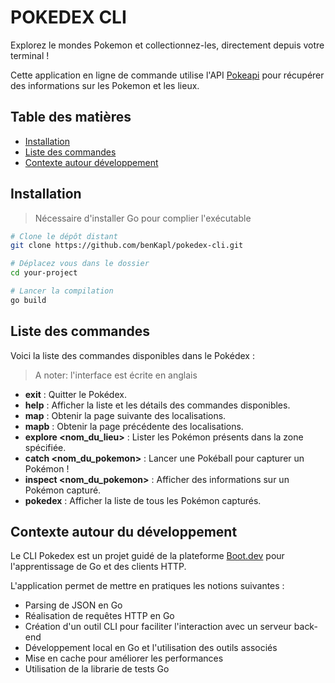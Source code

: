 # POKEDEX CLI

Explorez le mondes Pokemon et collectionnez-les, directement depuis votre terminal !

Cette application en ligne de commande utilise l'API [Pokeapi](https://pokeapi.co/api/v2) pour récupérer des informations sur les Pokemon et les lieux. 

## Table des matières

- [Installation](#installation)
- [Liste des commandes](#liste-des-commandes)
- [Contexte autour développement](#features)

## Installation

> Nécessaire d'installer Go pour complier l'exécutable 

```bash
# Clone le dépôt distant
git clone https://github.com/benKapl/pokedex-cli.git

# Déplacez vous dans le dossier
cd your-project

# Lancer la compilation
go build
```

## Liste des commandes


Voici la liste des commandes disponibles dans le Pokédex :
> A noter: l'interface est écrite en anglais

- **exit** : Quitter le Pokédex.
- **help** : Afficher la liste et les détails des commandes disponibles.
- **map** : Obtenir la page suivante des localisations.
- **mapb** : Obtenir la page précédente des localisations.
- **explore <nom_du_lieu>** : Lister les Pokémon présents dans la zone spécifiée.
- **catch <nom_du_pokemon>** : Lancer une Pokéball pour capturer un Pokémon !
- **inspect <nom_du_pokemon>** : Afficher des informations sur un Pokémon capturé.
- **pokedex** : Afficher la liste de tous les Pokémon capturés.

## Contexte autour du développement

Le CLI Pokedex est un projet guidé de la plateforme [Boot.dev](https://boot.dev) pour l'apprentissage de Go et des clients HTTP.

L'application permet de mettre en pratiques les notions suivantes : 
- Parsing de JSON en Go
- Réalisation de requêtes HTTP en Go
- Création d'un outil CLI pour faciliter l'interaction avec un serveur back-end
- Développement local en Go et l'utilisation des outils associés
- Mise en cache pour améliorer les performances
- Utilisation de la librarie de tests Go

